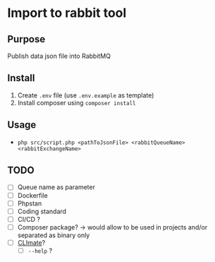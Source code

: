 # Import to rabbit tool

## Purpose
Publish data json file into RabbitMQ 

## Install
1. Create `.env` file (use `.env.example` as template) 
2. Install composer using `composer install`

## Usage
- `php src/script.php <pathToJsonFile> <rabbitQueueName> <rabbitExchangeName>`

## TODO
- [ ] Queue name as parameter
- [ ] Dockerfile
- [ ] Phpstan
- [ ] Coding standard
- [ ] CI/CD ?
- [ ] Composer package? -> would allow to be used in projects and/or separated as binary only
- [ ] [CLImate](http://climate.thephpleague.com)? 
    - [ ] `--help` ?
